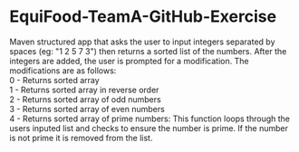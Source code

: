 # EquiFood-TeamA-GitHub-Exercise

Maven structured app that asks the user to input integers separated by spaces (eg: "1 2 5 7 3") then returns a sorted list of the numbers. After the integers are added, the user is prompted for a modification. The modifications are as follows: <br/>
    0 - Returns sorted array <br/>
    1 - Returns sorted array in reverse order <br/>
    2 - Returns sorted array of odd numbers <br/>
    3 - Returns sorted array of even numbers <br/>
    4 - Returns sorted array of prime numbers: This function loops through the users inputed list and checks to ensure the number is prime. If the number is not prime it is removed from the list.  <br/>
